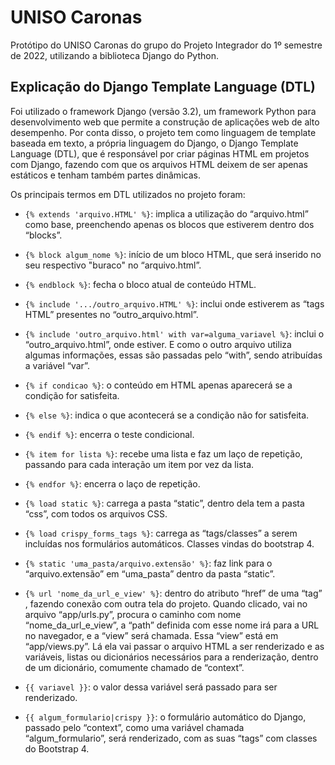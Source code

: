 # UNISO Caronas #
Protótipo do UNISO Caronas do grupo do Projeto Integrador do 1º semestre de 2022, utilizando a biblioteca Django do Python.

## Explicação do Django Template Language (DTL) ##
Foi utilizado o framework Django (versão 3.2), um framework Python para desenvolvimento web que permite a construção de aplicações web de alto desempenho. Por conta disso, o projeto tem como linguagem de template baseada em texto, a própria linguagem do Django, o Django Template Language (DTL), que é responsável por criar páginas HTML em projetos com Django, fazendo com que os arquivos HTML deixem de ser apenas estáticos e tenham também partes dinâmicas.

Os principais termos em DTL utilizados no projeto foram:

- `{% extends 'arquivo.HTML' %}`: implica a utilização do “arquivo.html” como base, preenchendo apenas os blocos que estiverem dentro dos “blocks”.

- `{% block algum_nome %}`: início de um bloco HTML, que será inserido no seu respectivo "buraco" no “arquivo.html”.

- `{% endblock %}`: fecha o bloco atual de conteúdo HTML.

- `{% include '.../outro_arquivo.HTML' %}`: inclui onde estiverem as “tags HTML” presentes no “outro_arquivo.html”.

- `{% include 'outro_arquivo.html' with var=alguma_variavel %}`: inclui o “outro_arquivo.html”, onde estiver. E como o outro arquivo utiliza algumas informações, essas são passadas pelo “with”, sendo atribuídas a variável “var”.

- `{% if condicao %}`: o conteúdo em HTML apenas aparecerá se a condição for satisfeita.

- `{% else %}`: indica o que acontecerá se a condição não for satisfeita.

- `{% endif %}`: encerra o teste condicional.

- `{% item for lista %}`: recebe uma lista e faz um laço de repetição, passando para cada interação um item por vez da lista.

- `{% endfor %}`: encerra o laço de repetição.

- `{% load static %}`: carrega a pasta “static”, dentro dela tem a pasta “css”, com todos os arquivos CSS.

- `{% load crispy_forms_tags %}`: carrega as “tags/classes” a serem incluídas nos formulários automáticos. Classes vindas do bootstrap 4.

- `{% static 'uma_pasta/arquivo.extensão' %}`: faz link para o “arquivo.extensão” em  “uma_pasta” dentro da pasta “static”.

- `{% url 'nome_da_url_e_view' %}`: dentro do atributo “href” de uma “tag” <a>, fazendo conexão com outra tela do projeto. Quando clicado, vai no arquivo “app/urls.py”, procura o caminho com nome “nome_da_url_e_view”, a “path” definida com esse nome irá para a URL no navegador, e a “view” será chamada. Essa “view” está em “app/views.py”. Lá ela vai passar o arquivo HTML a ser renderizado e as variáveis, listas ou dicionários necessários para a renderização, dentro de um dicionário, comumente chamado de “context”.

- `{{ variavel }}`: o valor dessa variável será passado para ser renderizado.

- `{{ algum_formulario|crispy }}`: o formulário automático do Django, passado pelo “context”, como uma variável chamada “algum_formulario”, será renderizado, com as suas “tags” com classes do Bootstrap 4.
